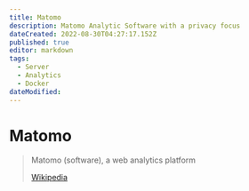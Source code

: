 ```yaml
---
title: Matomo
description: Matomo Analytic Software with a privacy focus
dateCreated: 2022-08-30T04:27:17.152Z
published: true
editor: markdown
tags:
  - Server
  - Analytics
  - Docker
dateModified: 
---
```

# Matomo


> Matomo (software), a web analytics platform
>
> [Wikipedia](https://en.wikipedia.org/wiki/Matomo)